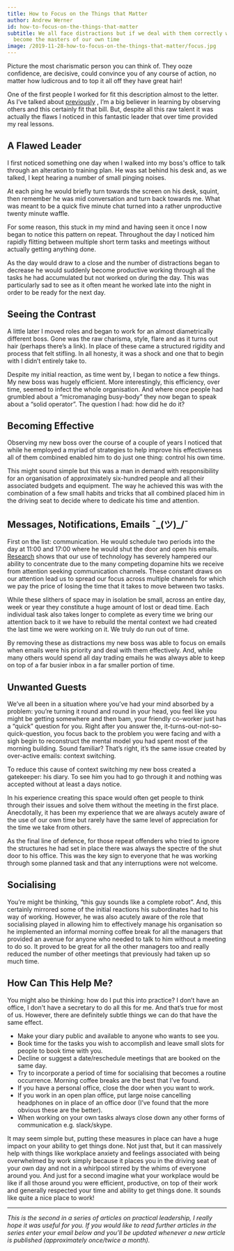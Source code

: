 ```yaml
---
title: How to Focus on the Things that Matter
author: Andrew Werner
id: how-to-focus-on-the-things-that-matter
subtitle: We all face distractions but if we deal with them correctly we can
  become the masters of our own time
image: /2019-11-28-how-to-focus-on-the-things-that-matter/focus.jpg
---
```


Picture the most charismatic person you can think of. They ooze confidence, are
decisive, could convince you of any course of action, no matter how ludicrous
and to top it all off they have great hair!

One of the first people I worked for fit this description almost to the letter.
As I’ve talked about
[previously](https://andrewwerner.blog/articles/2019-11-08-learning-to-lead-quickly)
, I’m a big believer in learning by observing others and this certainly fit that
bill. But, despite all this raw talent it was actually the flaws I noticed in
this fantastic leader that over time provided my real lessons.

## A Flawed Leader

I first noticed something one day when I walked into my boss's office to talk
through an alteration to training plan. He was sat behind his desk and, as we
talked, I kept hearing a number of small pinging noises.

At each ping he would briefly turn towards the screen on his desk, squint, then
remember he was mid conversation and turn back towards me. What was meant to be
a quick five minute chat turned into a rather unproductive twenty minute waffle.

For some reason, this stuck in my mind and having seen it once I now began to
notice this pattern on repeat. Throughout the day I noticed him rapidly flitting
between multiple short term tasks and meetings without actually getting anything
done.

As the day would draw to a close and the number of distractions began to
decrease he would suddenly become productive working through all the tasks he
had accumulated but not worked on during the day. This was particularly sad to
see as it often meant he worked late into the night in order to be ready for the
next day.

## Seeing the Contrast

A little later I moved roles and began to work for an almost diametrically
different boss. Gone was the raw charisma, style, flare and as it turns out hair
(perhaps there’s a link). In place of these came a structured rigidity and
process that felt stifling. In all honesty, it was a shock and one that to begin
with I didn’t entirely take to.

Despite my initial reaction, as time went by, I began to notice a few things.
My new boss was hugely efficient. More interestingly, this efficiency, over
time, seemed to infect the whole organisation. And where once people had
grumbled about a “micromanaging busy-body” they now began to speak about a
“solid operator”. The question I had: how did he do it?

## Becoming Effective

Observing my new boss over the course of a couple of years I noticed that while
he employed a myriad of strategies to help improve his effectiveness all of them
combined enabled him to do just one thing: control his own time.

This might sound simple but this was a man in demand with responsibility for an
organisation of approximately six-hundred people and all their associated
budgets and equipment. The way he achieved this was with the combination of a
few small habits and tricks that all combined placed him in the driving seat to
decide where to dedicate his time and attention.

## Messages, Notifications, Emails ¯\_(ツ)_/¯

First on the list: communication. He would schedule two periods into the day at
11:00 and 17:00 where he would shut the door and open his emails.
[Research](https://www.telegraph.co.uk/science/2016/03/12/humans-have-shorter-attention-span-than-goldfish-thanks-to-smart/)
shows that our use of technology has severely hampered our ability to concentrate
due to the many competing dopamine hits we receive from attention seeking
communication channels. These constant draws on our attention lead us to spread
our focus across multiple channels for which we pay the price of losing the time
that it takes to move between two tasks.

While these slithers of space may in isolation be small, across an entire day,
week or year they constitute a huge amount of lost or dead time. Each individual
task also takes longer to complete as every time we bring our attention back to
it we have to rebuild the mental context we had created the last time we were
working on it. We truly do run out of time.

By removing these as distractions my new boss was able to focus on emails when
emails were his priority and deal with them effectively. And, while many others
would spend all day trading emails he was always able to keep on top of a far
busier inbox in a far smaller portion of time.

## Unwanted Guests

We’ve all been in a situation where you’ve had your mind absorbed by a problem:
you’re turning it round and round in your head, you feel like you might be
getting somewhere and then bam, your friendly co-worker just has a “quick”
question for you. Right after you answer the,
it-turns-out-not-so-quick-question, you focus back to the problem you were
facing and with a sigh begin to reconstruct the mental model you had spent most
of the morning building. Sound familiar? That’s right, it’s the same issue
created by over-active emails: context switching.

To reduce this cause of context switching my new boss created a gatekeeper: his
diary. To see him you had to go through it and nothing was accepted without at
least a days notice.

In his experience creating this space would often get people to think through
their issues and solve them without the meeting in the first place. Anecdotally,
it has been my experience that we are always acutely aware of the use of our own
time but rarely have the same level of appreciation for the time we take from
others.

As the final line of defence, for those repeat offenders who tried to ignore
the structures he had set in place there was always the spectre of the shut door
to his office. This was the key sign to everyone that he was working through
some planned task and that any interruptions were not welcome.

## Socialising

You’re might be thinking, “this guy sounds like a complete robot”. And, this
certainly mirrored some of the initial reactions his subordinates had to his way
of working. However, he was also acutely aware of the role that socialising
played in allowing him to effectively manage his organisation so he implemented
an informal morning coffee break for all the managers that provided an avenue
for anyone who needed to talk to him without a meeting to do so. It proved to be
great for all the other managers too and really reduced the number of other
meetings that previously had taken up so much time.

## How Can This Help Me?

You might also be thinking: how do I put this into practice? I don’t have an
office, I don't have a secretary to do all this for me. And that’s true for most
of us. However, there are definitely subtle things we can do that have the same
effect.

 - Make your diary public and available to anyone who wants to see you.
 - Book time for the tasks you wish to accomplish and leave small slots for people to book time with you.
 - Decline or suggest a date/reschedule meetings that are booked on the same day.
 - Try to incorporate a period of time for socialising that becomes a routine occurrence. Morning coffee breaks are the best that I’ve found.
 - If you have a personal office, close the door when you want to work.
 - If you work in an open plan office, put large noise cancelling headphones on in place of an office door (I’ve found that the more obvious these are the better).
 - When working on your own tasks always close down any other forms of communication e.g. slack/skype.

It may seem simple but, putting these measures in place can have a huge impact
on your ability to get things done. Not just that, but it can massively help
with things like workplace anxiety and feelings associated with being
overwhelmed by work simply because it places you in the driving seat of your own
day and not in a whirlpool stirred by the whims of everyone around you. And just
for a second imagine what your workplace would be like if all those around you
were efficient, productive, on top of their work and generally respected your
time and ability to get things done. It sounds like quite a nice place to work!

---

_This is the second in a series of articles on practical leadership, I really
hope it was useful for you. If you would like to read further articles in the
series enter your email below and you’ll be updated whenever a new article is
published (approximately once/twice a month)._

